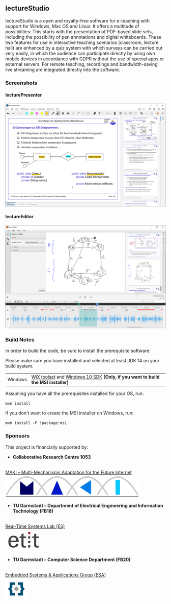 ## lectureStudio

lectureStudio is a open and royalty-free software for e-teaching with support for Windows, Mac OS and Linux. It offers a multitude of possibilities: This starts with the presentation of PDF-based slide sets, including the possibility of pen annotations and digital whiteboards. These two features for use in interactive teaching scenarios (classroom, lecture hall) are enhanced by a quiz system with which surveys can be carried out very easily, in which the audience can participate directly by using own mobile devices in accordance with GDPR without the use of special apps or external servers. For remote teaching, recordings and bandwidth-saving live streaming are integrated directly into the software.

### Screenshots
#### lecturePresenter
![lecturePresenter Screenshot](doc/readme/lecturePresenter.png)

#### lectureEditor
![lectureEditor Screenshot](doc/readme/lectureEditor.png)

### Build Notes

In order to build the code, be sure to install the prerequisite software:

Please make sure you have installed and selected at least JDK 14 on your build system.

<table>
  <tr>
    <td>Windows</td>
    <td><a href="https://wixtoolset.org">WiX toolset</a> and <a href="https://developer.microsoft.com/windows/downloads/windows-10-sdk">Windows 10 SDK</a> <b>(Only, if you want to build the MSI installer)</b></td>
  </tr>
</table>

Assuming you have all the prerequisites installed for your OS, run:

```
mvn install
```

If you don't want to create the MSI installer on Windows, run:

```
mvn install -P !package:msi
```

### Sponsors

This project is financially supported by:


+ **Collaborative Research Centre 1053**
<br>
<a href="https://www.maki.tu-darmstadt.de" target="_blank">MAKI – Multi-Mechanisms Adaptation for the Future Internet</a>
<img src="doc/readme/logo-maki.png" height="70">


+ **TU Darmstadt &ndash; Department of Electrical Engineering and Information Technology (FB18)**
<br>
<a href="https://www.es.tu-darmstadt.de/en/es" target="_blank">Real-Time Systems Lab (ES)</a>
<br>
<img src="doc/readme/logo-fb18.png" height="70">


+ **TU Darmstadt &ndash; Computer Science Department (FB20)**
<br>
<a href="https://www.esa.informatik.tu-darmstadt.de" target="_blank">Embedded Systems & Applications Group (ESA)</a>
<br>
<img src="doc/readme/logo-fb20.png" height="70">
